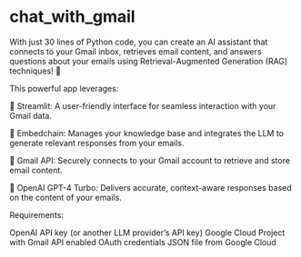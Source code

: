 # chat_with_gmail


With just 30 lines of Python code, you can create an AI assistant that connects to your Gmail inbox, retrieves email content, and answers questions about your emails using Retrieval-Augmented Generation (RAG) techniques! 🚀

This powerful app leverages:

🔹 Streamlit: A user-friendly interface for seamless interaction with your Gmail data.

🔹 Embedchain: Manages your knowledge base and integrates the LLM to generate relevant responses from your emails.

🔹 Gmail API: Securely connects to your Gmail account to retrieve and store email content.

🔹 OpenAI GPT-4 Turbo: Delivers accurate, context-aware responses based on the content of your emails.

Requirements:

OpenAI API key (or another LLM provider’s API key)
Google Cloud Project with Gmail API enabled
OAuth credentials JSON file from Google Cloud
